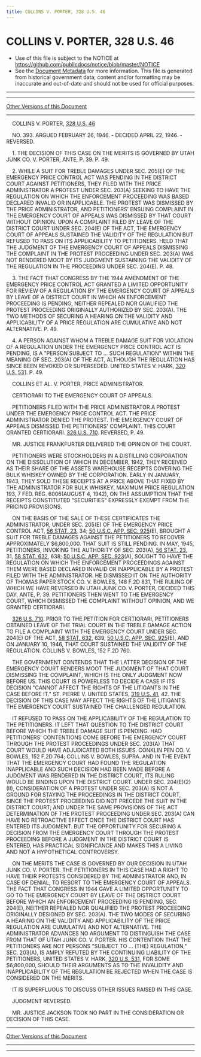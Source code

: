 ```yaml
---
title: COLLINS V. PORTER, 328 U.S. 46
---
```


# COLLINS V. PORTER, 328 U.S. 46

* Use of this file is subject to the NOTICE at https://github.com/publicdocs/notice/blob/master/NOTICE
* See the [Document Metadata](../../../index.md) for more information.
  This file is generated from historical government data; content and/or formatting may be inaccurate and out-of-date and should not be used for official purposes.

----------
----------

[Other Versions of this Document](https://publicdocs.github.io/go/links?ns=uslm-x&ref=%2Fus%2Fcourts%2Fscotus%2FusReporter%2F328%2F46)

----------

    COLLINS V. PORTER, [328 U.S. 46][/us/courts/scotus/usReporter/328/46]

    NO. 393.  ARGUED FEBRUARY 26, 1946.  - DECIDED APRIL 22, 1946.  - REVERSED.

    1.  THE DECISION OF THIS CASE ON THE MERITS IS GOVERNED BY UTAH JUNK CO. V. PORTER, ANTE, P. 39.  P. 49.

    2.  WHILE A SUIT FOR TREBLE DAMAGES UNDER SEC. 205(E) OF THE EMERGENCY PRICE CONTROL ACT WAS PENDING IN THE DISTRICT COURT AGAINST PETITIONERS, THEY FILED WITH THE PRICE ADMINISTRATOR A PROTEST UNDER SEC. 203(A) SEEKING TO HAVE THE REGULATION ON WHICH THE ENFORCEMENT PROCEEDING WAS BASED DECLARED INVALID OR INAPPLICABLE.  THE PROTEST WAS DISMISSED BY THE PRICE ADMINISTRATOR, AND PETITIONERS' ENSUING COMPLAINT IN THE EMERGENCY COURT OF APPEALS WAS DISMISSED BY THAT COURT WITHOUT OPINION.  UPON A COMPLAINT FILED BY LEAVE OF THE DISTRICT COURT UNDER SEC. 204(E) OF THE ACT, THE EMERGENCY COURT OF APPEALS SUSTAINED THE VALIDITY OF THE REGULATION BUT REFUSED TO PASS ON ITS APPLICABILITY TO PETITIONERS.  HELD THAT THE JUDGMENT OF THE EMERGENCY COURT OF APPEALS DISMISSING THE COMPLAINT IN THE PROTEST PROCEEDING UNDER SEC. 203(A) WAS NOT RENDERED MOOT BY ITS JUDGMENT SUSTAINING THE VALIDITY OF THE REGULATION IN THE PROCEEDING UNDER SEC. 204(E).  P. 48.

    3.  THE FACT THAT CONGRESS BY THE 1944 AMENDMENT OF THE EMERGENCY PRICE CONTROL ACT GRANTED A LIMITED OPPORTUNITY FOR REVIEW OF A REGULATION BY THE EMERGENCY COURT OF APPEALS BY LEAVE OF A DISTRICT COURT IN WHICH AN ENFORCEMENT PROCEEDING IS PENDING, NEITHER REPEALED NOR QUALIFIED THE PROTEST PROCEEDING ORIGINALLY AUTHORIZED BY SEC. 203(A).  THE TWO METHODS OF SECURING A HEARING ON THE VALIDITY AND APPLICABILITY OF A PRICE REGULATION ARE CUMULATIVE AND NOT ALTERNATIVE.  P. 49.

    4.  A PERSON AGAINST WHOM A TREBLE DAMAGE SUIT FOR VIOLATION OF A REGULATION UNDER THE EMERGENCY PRICE CONTROL ACT IS PENDING, IS A "PERSON SUBJECT TO  ...  SUCH REGULATION" WITHIN THE MEANING OF SEC. 203(A) OF THE ACT, ALTHOUGH THE REGULATION HAS SINCE BEEN REVOKED OR SUPERSEDED.  UNITED STATES V. HARK, [320 U.S. 531][/us/courts/scotus/usReporter/320/531].  P. 49.

    COLLINS ET AL. V. PORTER, PRICE ADMINISTRATOR.

    CERTIORARI TO THE EMERGENCY COURT OF APPEALS.

    PETITIONERS FILED WITH THE PRICE ADMINISTRATOR A PROTEST UNDER THE EMERGENCY PRICE CONTROL ACT.  THE PRICE ADMINISTRATOR DENIED THE PROTEST.  THE EMERGENCY COURT OF APPEALS DISMISSED THE PETITIONERS' COMPLAINT.  THIS COURT GRANTED CERTIORARI.  [326 U.S. 710][/us/courts/scotus/usReporter/326/710].  REVERSED, P. 49.

    MR. JUSTICE FRANKFURTER DELIVERED THE OPINION OF THE COURT.

    PETITIONERS WERE STOCKHOLDERS IN A DISTILLING CORPORATION ON THE DISSOLUTION OF WHICH IN DECEMBER, 1942, THEY RECEIVED AS THEIR SHARE OF THE ASSETS WAREHOUSE RECEIPTS COVERING THE BULK WHISKEY OWNED BY THE CORPORATION.  EARLY IN JANUARY, 1943, THEY SOLD THESE RECEIPTS AT A PRICE ABOVE THAT FIXED BY THE ADMINISTRATOR FOR BULK WHISKEY, MAXIMUM PRICE REGULATION 193, 7 FED. REG. 6006(AUGUST 4, 1942), ON THE ASSUMPTION THAT THE RECEIPTS CONSTITUTED "SECURITIES" EXPRESSLY EXEMPT FROM THE PRICING PROVISIONS.

    ON THE BASIS OF THE SALE OF THESE CERTIFICATES THE ADMINISTRATOR, UNDER SEC. 205(E) OF THE EMERGENCY PRICE CONTROL ACT, [56 STAT. 23][/us/stat/56/23], 34; [50 U.S.C. APP. SEC. 925][/us/usc/t50a/s925](E), BROUGHT A SUIT FOR TREBLE DAMAGES AGAINST THE PETITIONERS TO RECOVER APPROXIMATELY $6,800,000.  THAT SUIT IS STILL PENDING.  IN MAY, 1945, PETITIONERS, INVOKING THE AUTHORITY OF SEC. 203(A), [56 STAT. 23][/us/stat/56/23], 31, [58 STAT. 632][/us/stat/58/632], 638; [50 U.S.C. APP. SEC. 923][/us/usc/t50a/s923](A), SOUGHT TO HAVE THE REGULATION ON WHICH THE ENFORCEMENT PROCEEDINGS AGAINST THEM WERE BASED DECLARED INVALID OR INAPPLICABLE BY A PROTEST FILED WITH THE ADMINISTRATOR.  HE DISMISSED IT ON THE AUTHORITY OF THOMAS PAPER STOCK CO. V. BOWLES, 148 F.2D 831, THE RULING OF WHICH WE HAVE REVERSED IN UTAH JUNK CO. V. PORTER, DECIDED THIS DAY, ANTE, P. 39.  PETITIONERS THEN WENT TO THE EMERGENCY COURT, WHICH DISMISSED THE COMPLAINT WITHOUT OPINION, AND WE GRANTED CERTIORARI.

    [326 U.S. 710][/us/courts/scotus/usReporter/326/710].  PRIOR TO THE PETITION FOR CERTIORARI, PETITIONERS OBTAINED LEAVE OF THE TRIAL COURT IN THE TREBLE DAMAGE ACTION TO FILE A COMPLAINT WITH THE EMERGENCY COURT UNDER SEC. 204(E) OF THE ACT, [58 STAT. 632][/us/stat/58/632], 639, [50 U.S.C. APP. SEC. 925][/us/usc/t50a/s925](E), AND ON JANUARY 10, 1946, THAT COURT SUSTAINED THE VALIDITY OF THE REGULATION.  COLLINS V. BOWLES, 152 F.2D 760.

    THE GOVERNMENT CONTENDS THAT THE LATTER DECISION OF THE EMERGENCY COURT RENDERS MOOT THE JUDGMENT OF THAT COURT DISMISSING THE COMPLAINT, WHICH IS THE ONLY JUDGMENT NOW BEFORE US. THIS COURT IS POWERLESS TO DECIDE A CASE IF ITS DECISION "CANNOT AFFECT THE RIGHTS OF THE LITIGANTS IN THE CASE BEFORE IT."  ST. PIERRE V. UNITED STATES, [319 U.S. 41][/us/courts/scotus/usReporter/319/41], 42.  THE DECISION OF THIS CASE MAY AFFECT THE RIGHTS OF THE LITIGANTS.  THE EMERGENCY COURT SUSTAINED THE CHALLENGED REGULATION.

    IT REFUSED TO PASS ON THE APPLICABILITY OF THE REGULATION TO THE PETITIONERS.  IT LEFT THAT QUESTION TO THE DISTRICT COURT BEFORE WHICH THE TREBLE DAMAGE SUIT IS PENDING.  HAD PETITIONERS' CONTENTIONS COME BEFORE THE EMERGENCY COURT THROUGH THE PROTEST PROCEEDINGS UNDER SEC. 203(A) THAT COURT WOULD HAVE ADJUDICATED BOTH ISSUES.  CONKLIN PEN CO. V. BOWLES, 152 F.2D 764; COLLINS V. BOWLES, SUPRA.  AND IN THE EVENT THAT THE EMERGENCY COURT HAD FOUND THE REGULATION INAPPLICABLE AND SUCH DECISION HAD BEEN MADE BEFORE A JUDGMENT WAS RENDERED IN THE DISTRICT COURT, ITS RULING WOULD BE BINDING UPON THE DISTRICT COURT.  UNDER SEC. 204(E)(2)(II), CONSIDERATION OF A PROTEST UNDER SEC. 203(A) IS NOT A GROUND FOR STAYING THE PROCEEDINGS IN THE DISTRICT COURT, SINCE THE PROTEST PROCEEDING DID NOT PRECEDE THE SUIT IN THE DISTRICT COURT; AND UNDER THE SAME PROVISIONS OF THE ACT DETERMINATION OF THE PROTEST PROCEEDING UNDER SEC. 203(A) CAN HAVE NO RETROACTIVE EFFECT ONCE THE DISTRICT COURT HAS ENTERED ITS JUDGMENT.  BUT THE OPPORTUNITY FOR SECURING A DECISION FROM THE EMERGENCY COURT THROUGH THE PROTEST PROCEEDING BEFORE A JUDGMENT IN THE DISTRICT COURT IS ENTERED, HAS PRACTICAL SIGNIFICANCE AND MAKES THIS A LIVING AND NOT A HYPOTHETICAL CONTROVERSY.

    ON THE MERITS THE CASE IS GOVERNED BY OUR DECISION IN UTAH JUNK CO. V. PORTER.  THE PETITIONERS IN THIS CASE HAD A RIGHT TO HAVE THEIR PROTESTS CONSIDERED BY THE ADMINISTRATOR AND, IN CASE OF DENIAL, TO RESORT TO THE EMERGENCY COURT OF APPEALS.  THE FACT THAT CONGRESS IN 1944 GAVE A LIMITED OPPORTUNITY TO GO TO THE EMERGENCY COURT BY LEAVE OF THE DISTRICT COURT BEFORE WHICH AN ENFORCEMENT PROCEEDING IS PENDING, SEC. 204(E), NEITHER REPEALED NOR QUALIFIED THE PROTEST PROCEEDING ORIGINALLY DESIGNED BY SEC. 203(A).  THE TWO MODES OF SECURING A HEARING ON THE VALIDITY AND APPLICABILITY OF THE PRICE REGULATION ARE CUMULATIVE AND NOT ALTERNATIVE.  THE ADMINISTRATOR ADVANCES NO ARGUMENT TO DISTINGUISH THE CASE FROM THAT OF UTAH JUNK CO. V. PORTER.  HIS CONTENTION THAT THE PETITIONERS ARE NOT PERSONS "SUBJECT TO  ...  (THE) REGULATION," SEC. 203(A), IS AMPLY REFUTED BY THE CONTINUING LIABILITY OF THE PETITIONERS, UNITED STATES V. HARK, [320 U.S. 531][/us/courts/scotus/usReporter/320/531], FOR SOME $6,800,000, SHOULD THEIR ARGUMENTS AS TO THE INVALIDITY AND INAPPLICABILITY OF THE REGULATION BE REJECTED WHEN THE CASE IS CONSIDERED ON THE MERITS.

    IT IS SUPERFLUOUS TO DISCUSS OTHER ISSUES RAISED IN THIS CASE.

    JUDGMENT REVERSED.

    MR. JUSTICE JACKSON TOOK NO PART IN THE CONSIDERATION OR DECISION OF THIS CASE.

----------

[Other Versions of this Document](https://publicdocs.github.io/go/links?ns=uslm-x&ref=%2Fus%2Fcourts%2Fscotus%2FusReporter%2F328%2F46)

----------
----------

[/us/courts/scotus/usReporter/328/46]: https://publicdocs.github.io/go/links?ns=uslm-x&ref=%2Fus%2Fcourts%2Fscotus%2FusReporter%2F328%2F46
[/us/courts/scotus/usReporter/320/531]: https://publicdocs.github.io/go/links?ns=uslm-x&ref=%2Fus%2Fcourts%2Fscotus%2FusReporter%2F320%2F531
[/us/courts/scotus/usReporter/326/710]: https://publicdocs.github.io/go/links?ns=uslm-x&ref=%2Fus%2Fcourts%2Fscotus%2FusReporter%2F326%2F710
[/us/stat/56/23]: https://publicdocs.github.io/go/links?ns=uslm&ref=%2Fus%2Fstat%2F56%2F23
[/us/usc/t50a/s925]: https://publicdocs.github.io/go/links?ns=uslm&ref=%2Fus%2Fusc%2Ft50a%2Fs925
[/us/stat/56/23]: https://publicdocs.github.io/go/links?ns=uslm&ref=%2Fus%2Fstat%2F56%2F23
[/us/stat/58/632]: https://publicdocs.github.io/go/links?ns=uslm&ref=%2Fus%2Fstat%2F58%2F632
[/us/usc/t50a/s923]: https://publicdocs.github.io/go/links?ns=uslm&ref=%2Fus%2Fusc%2Ft50a%2Fs923
[/us/courts/scotus/usReporter/326/710]: https://publicdocs.github.io/go/links?ns=uslm-x&ref=%2Fus%2Fcourts%2Fscotus%2FusReporter%2F326%2F710
[/us/stat/58/632]: https://publicdocs.github.io/go/links?ns=uslm&ref=%2Fus%2Fstat%2F58%2F632
[/us/usc/t50a/s925]: https://publicdocs.github.io/go/links?ns=uslm&ref=%2Fus%2Fusc%2Ft50a%2Fs925
[/us/courts/scotus/usReporter/319/41]: https://publicdocs.github.io/go/links?ns=uslm-x&ref=%2Fus%2Fcourts%2Fscotus%2FusReporter%2F319%2F41
[/us/courts/scotus/usReporter/320/531]: https://publicdocs.github.io/go/links?ns=uslm-x&ref=%2Fus%2Fcourts%2Fscotus%2FusReporter%2F320%2F531


